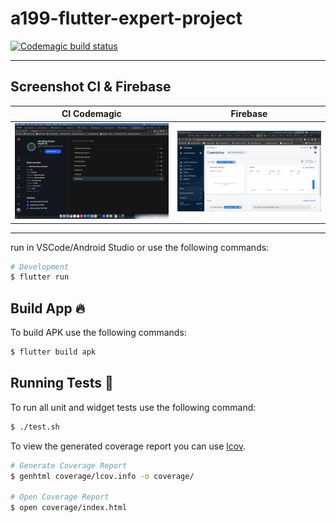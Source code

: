 # a199-flutter-expert-project

[![Codemagic build status](https://api.codemagic.io/apps/63957feafbe52cdbad81d0fd/android/status_badge.svg)](https://codemagic.io/apps/63957feafbe52cdbad81d0fd/android/latest_build)

---
## Screenshot CI & Firebase

| CI Codemagic | Firebase |
|--------------|----------|
|![ss_ci](./screenshot/ss_ci.png)|![ss_firebase](./screenshot/ss_firebase.png)|


---

run in VSCode/Android Studio or use the following commands:

```sh
# Development
$ flutter run 
```


## Build App 🔥

To build APK use the following commands:

```sh
$ flutter build apk 
```


## Running Tests 🧪

To run all unit and widget tests use the following command:

```sh
$ ./test.sh
```

To view the generated coverage report you can use [lcov](https://github.com/linux-test-project/lcov).

```sh
# Generate Coverage Report
$ genhtml coverage/lcov.info -o coverage/

# Open Coverage Report
$ open coverage/index.html
```
